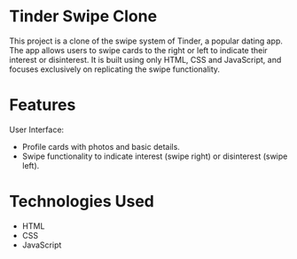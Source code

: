 # Tinder Swipe Clone
This project is a clone of the swipe system of Tinder, a popular dating app. The app allows users to swipe cards to the right or left to indicate their interest or disinterest. It is built using only HTML, CSS and JavaScript, and focuses exclusively on replicating the swipe functionality.

# Features
User Interface:
+ Profile cards with photos and basic details.
+ Swipe functionality to indicate interest (swipe right) or disinterest (swipe left).
# Technologies Used
+ HTML
+ CSS
+ JavaScript

